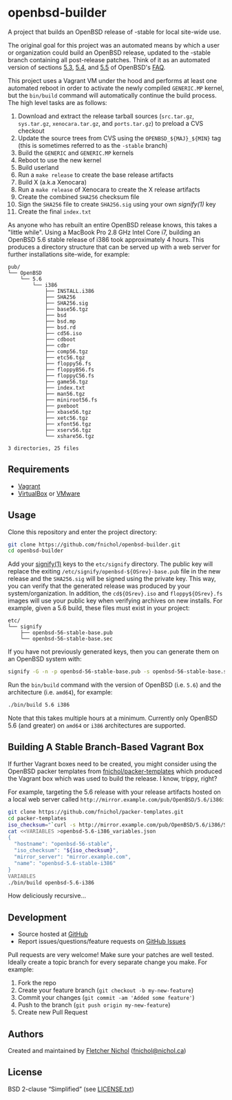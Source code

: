 # openbsd-builder

A project that builds an OpenBSD release of -stable for local site-wide use.

The original goal for this project was an automated means by which a user or organization could build an OpenBSD release, updated to the -stable branch containing all post-release patches. Think of it as an automated version of sections [5.3](http://www.openbsd.org/faq/faq5.html#Bld), [5.4](http://www.openbsd.org/faq/faq5.html#Bld), and [5.5](http://www.openbsd.org/faq/faq5.html#Xbld) of OpenBSD's [FAQ](http://www.openbsd.org/faq/).

This project uses a Vagrant VM under the hood and performs at least one automated reboot in order to activate the newly compiled `GENERIC.MP` kernel, but the `bin/build` command will automatically continue the build process. The high level tasks are as follows:

1. Download and extract the release tarball sources (`src.tar.gz`, `sys.tar.gz`, `xenocara.tar.gz`, and `ports.tar.gz`) to preload a CVS checkout
2. Update the source trees from CVS using the `OPENBSD_${MAJ}_${MIN}` tag (this is sometimes referred to as the `-stable` branch)
3. Build the `GENERIC` and `GENERIC.MP` kernels
4. Reboot to use the new kernel
5. Build userland
6. Run a `make release` to create the base release artifacts
7. Build X (a.k.a Xenocara)
8. Run a `make release` of Xenocara to create the X release artifacts
9. Create the combined `SHA256` checksum file
10. Sign the `SHA256` file to create `SHA256.sig` using your own *signify(1)* key
11. Create the final `index.txt`

As anyone who has rebuilt an entire OpenBSD release knows, this takes a "little while". Using a MacBook Pro 2.8 GHz Intel Core i7, building an OpenBSD 5.6 stable release of i386 took approximately 4 hours. This produces a directory structure that can be served up with a web server for further installations site-wide, for example:

```
pub/
└── OpenBSD
    └── 5.6
        └── i386
            ├── INSTALL.i386
            ├── SHA256
            ├── SHA256.sig
            ├── base56.tgz
            ├── bsd
            ├── bsd.mp
            ├── bsd.rd
            ├── cd56.iso
            ├── cdboot
            ├── cdbr
            ├── comp56.tgz
            ├── etc56.tgz
            ├── floppy56.fs
            ├── floppyB56.fs
            ├── floppyC56.fs
            ├── game56.tgz
            ├── index.txt
            ├── man56.tgz
            ├── miniroot56.fs
            ├── pxeboot
            ├── xbase56.tgz
            ├── xetc56.tgz
            ├── xfont56.tgz
            ├── xserv56.tgz
            └── xshare56.tgz

3 directories, 25 files
```

## Requirements

* [Vagrant](https://www.vagrantup.com/downloads.html)
* [VirtualBox](https://www.virtualbox.org/wiki/Downloads) or [VMware](https://www.vmware.com/go/downloadfusion)

## Usage

Clone this repository and enter the project directory:

```sh
git clone https://github.com/fnichol/openbsd-builder.git
cd openbsd-builder
```

Add your [signify(1)](http://www.openbsd.org/cgi-bin/man.cgi/OpenBSD-current/man1/signify.1?query=signify) keys to the `etc/signify` directory. The public key will replace the exiting `/etc/signify/openbsd-${OSrev}-base.pub` file in the new release and the `SHA256.sig` will be signed using the private key. This way, you can verify that the generated release was produced by your system/organization. In addition, the `cd${OSrev}.iso` and `floppy${OSrev}.fs` images will use your public key when verifying archives on new installs. For example, given a 5.6 build, these files must exist in your project:

```
etc/
└── signify
    ├── openbsd-56-stable-base.pub
    └── openbsd-56-stable-base.sec
```

If you have not previously generated keys, then you can generate them on an OpenBSD system with:

```sh
signify -G -n -p openbsd-56-stable-base.pub -s openbsd-56-stable-base.sec
```

Run the `bin/build` command with the version of OpenBSD (i.e. `5.6`) and the architecture (i.e. `amd64`), for example:

```sh
./bin/build 5.6 i386
```

Note that this takes multiple hours at a minimum. Currently only OpenBSD 5.6 (and greater) on `amd64` or `i386` architectures are supported.

## Building A Stable Branch-Based Vagrant Box

If further Vagrant boxes need to be created, you might consider using the OpenBSD packer templates from [fnichol/packer-templates](https://github.com/fnichol/packer-templates) which produced the Vagrant box which was used to build the release. I know, trippy, right?

For example, targeting the 5.6 release with your release artifacts hosted on a local web server called `http://mirror.example.com/pub/OpenBSD/5.6/i386`:

```sh
git clone https://github.com/fnichol/packer-templates.git
cd packer-templates
iso_checksum="`curl -s http://mirror.example.com/pub/OpenBSD/5.6/i386/SHA256 | grep cd56.iso | awk '{print $4}'`"
cat <<VARIABLES >openbsd-5.6-i386_variables.json
{
  "hostname": "openbsd-56-stable",
  "iso_checksum": "${iso_checksum}",
  "mirror_server": "mirror.example.com",
  "name": "openbsd-5.6-stable-i386"
}
VARIABLES
./bin/build openbsd-5.6-i386
```

How deliciously recursive...

## Development

* Source hosted at [GitHub][repo]
* Report issues/questions/feature requests on [GitHub Issues][issues]

Pull requests are very welcome! Make sure your patches are well tested.
Ideally create a topic branch for every separate change you make. For
example:

1. Fork the repo
2. Create your feature branch (`git checkout -b my-new-feature`)
3. Commit your changes (`git commit -am 'Added some feature'`)
4. Push to the branch (`git push origin my-new-feature`)
5. Create new Pull Request

## Authors

Created and maintained by [Fletcher Nichol][fnichol] (<fnichol@nichol.ca>)

## License

BSD 2-clause “Simplified” (see [LICENSE.txt][license])

[license]:      https://github.com/fnichol/openbsd-builder/blob/master/LICENSE.txt
[fnichol]:      https://github.com/fnichol
[repo]:         https://github.com/fnichol/openbsd-builder
[issues]:       https://github.com/fnichol/openbsd-builder/issues
